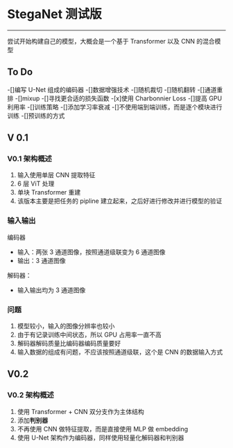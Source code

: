 # StegaNet 测试版

---
尝试开始构建自己的模型，大概会是一个基于 Transformer 以及 CNN 的混合模型

## To Do

-[]编写 U-Net 组成的编码器
-[]数据增强技术
    -[]随机裁切
    -[]随机翻转
    -[]通道重排
    -[]mixup
-[]寻找更合适的损失函数
    -[x]使用 Charbonnier Loss
-[]提高 GPU 利用率
-[]训练策略
    -[]添加学习率衰减
    -[]不使用端到端训练，而是逐个模块进行训练
    -[]预训练的方式

## V 0.1

### V0.1 架构概述

1. 输入使用单层 CNN 提取特征
2. 6 层 ViT 处理
3. 单块 Transformer 重建
4. 该版本主要是把任务的 pipline 建立起来，之后好进行修改并进行模型的验证

### 输入输出

编码器

- 输入：两张 3 通道图像，按照通道级联变为 6 通道图像
- 输出：3 通道图像

解码器：

- 输入输出均为 3 通道图像

### 问题

1. 模型较小，输入的图像分辨率也较小
2. 由于有记录训练中间状态，所以 GPU 占用率一直不高
3. 解码器解码质量比编码器编码质量要好
4. 输入数据的组成有问题，不应该按照通道级联，这个是 CNN 的数据输入方式

## V0.2

### V0.2 架构概述

1. 使用 Transformer + CNN 双分支作为主体结构
2. 添加**判别器**
3. 不再使用 CNN 做特征提取，而是直接使用 MLP 做 embedding
4. 使用 U-Net 架构作为编码器，同样使用轻量化解码器和判别器

